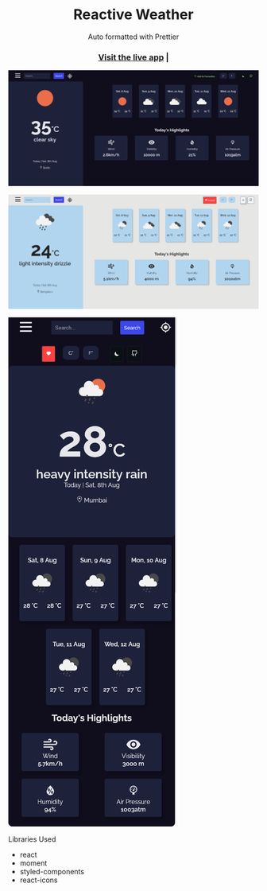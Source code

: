 <h1 align="center">Reactive Weather</h1>

<div align="center">Auto formatted with Prettier</div>

<h3 align="center">
  <a href="https://github.com/rajatkulkarni95/weather-app-react">Visit the live app</a> |
</h3>

![App screenshot](./assets/Main.PNG)

![App screenshot](./assets/LightMode.PNG)

![App screenshot](./assets/MobileDesign.PNG)

<div align='left'> Libraries Used
  <ul>
    <li>react</li>
    <li>moment</li>
    <li>styled-components</li>
    <li>react-icons</li>
  </ul>
</div>

